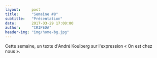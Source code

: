 ```yaml
---
layout:     post
title:      "Semaine #8"
subtitle:   "Présentation"
date:       2017-03-29 17:00:00
author:     "CRIPEDA"
header-img: "img/home-bg.jpg"
---
```


Cette semaine, un texte d'André Koulberg sur l'expression « On est chez nous ».
